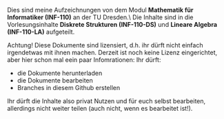 Dies sind meine Aufzeichnungen von dem Modul **Mathematik für Informatiker (INF-110)** an der TU Dresden.\\
Die Inhalte sind in die Vorlesungsinhalte **Diskrete Strukturen (INF-110-DS)** und **Lineare Algebra (INF-110-LA)** aufgeteilt.

Achtung! Diese Dokumente sind lizensiert, d.h. ihr dürft nicht einfach irgendetwas mit ihnen machen. Derzeit ist noch keine Lizenz eingerichtet, aber hier schon mal eein paar Infomrationen:
Ihr dürft:
-  die Dokumente herunterladen
-  die Dokumente bearbeiten
-  Branches in diesem Github erstellen

Ihr dürft die Inhalte also privat Nutzen und für euch selbst bearbeiten, allerdings nicht weiter teilen (auch nicht, wenn es bearbeitet ist!).
